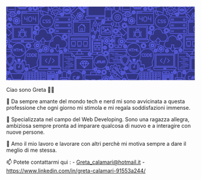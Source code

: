 ![Test Image 1](https://raw.githubusercontent.com/Greta-Calamari/Greta-Calamari/main/header.png)

Ciao sono Greta 👨‍💻

🧮 Da sempre amante del mondo tech e nerd mi sono avvicinata a questa professione che ogni giorno mi stimola e mi regala soddisfazioni immense.

🔭 Specializzata nel campo del Web Developing. Sono una ragazza allegra, ambiziosa sempre pronta ad imparare qualcosa di nuovo e a interagire con nuove persone. 

🌱 Amo il mio lavoro e lavorare con altri perchè mi motiva sempre a dare il meglio di me stessa.

📫  Potete contattarmi qui :
    - Greta_calamari@hotmail.it
    - https://www.linkedin.com/in/greta-calamari-91553a244/
